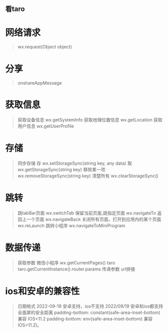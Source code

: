 ## 看taro
# 网络请求
> wx.request(Object object)
# 分享
> onshareAppMessage
# 获取信息
> 获取设备信息 wx.getSystemInfo
> 获取地理位置信息  wx.getLocation
> 获取用户信息 wx.getUserProfile
# 存储
> 同步存储
> 存 wx.setStorageSync(string key, any data)
> 取 wx.getStorageSync(string key)
> 移除某一项 wx.removeStorageSync(string key)
> 清楚所有 wx.clearStorageSync()
# 跳转
> 跳tabBar页面 wx.switchTab
> 保留当前页面,跳指定页面 wx.navigateTo
> 返回上一个页面 wx.navigateBack
> 关闭所有页面，打开到应用内的某个页面 wx.reLaunch
> 跳转小程序 wx.navigateToMiniProgram
# 数据传递
> 获取参数
> 微信小程序 wx.getCurrentPages()
> taro taro.getCurrentInstance().router.params
> 传递参数 url拼接

# ios和安卓的兼容性
> 日期格式 
> 2022-09-19 安卓支持，ios不支持
> 2022/09/19 安卓和ios都支持
> 全面屏的安全距离
> padding-bottom: constant(safe-area-inset-bottom) 兼容 IOS<11.2
> padding-bottom: env(safe-area-inset-bottom)   兼容 IOS>11.2)。

